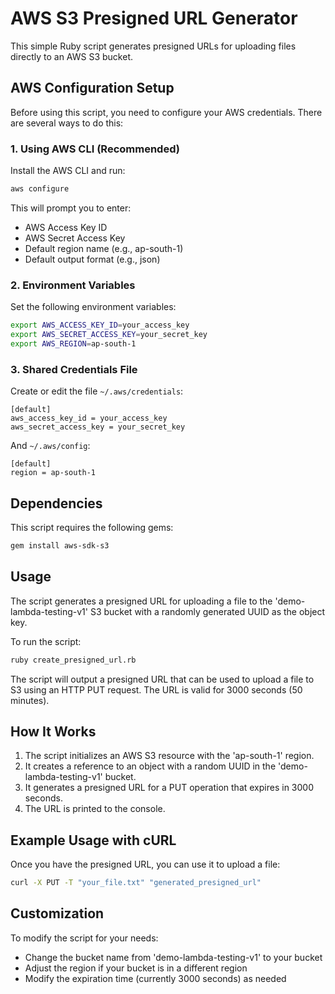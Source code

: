 # AWS S3 Presigned URL Generator

This simple Ruby script generates presigned URLs for uploading files directly to an AWS S3 bucket.

## AWS Configuration Setup

Before using this script, you need to configure your AWS credentials. There are several ways to do this:

### 1. Using AWS CLI (Recommended)

Install the AWS CLI and run:

```bash
aws configure
```

This will prompt you to enter:
- AWS Access Key ID
- AWS Secret Access Key
- Default region name (e.g., ap-south-1)
- Default output format (e.g., json)

### 2. Environment Variables

Set the following environment variables:

```bash
export AWS_ACCESS_KEY_ID=your_access_key
export AWS_SECRET_ACCESS_KEY=your_secret_key
export AWS_REGION=ap-south-1
```

### 3. Shared Credentials File

Create or edit the file `~/.aws/credentials`:

```
[default]
aws_access_key_id = your_access_key
aws_secret_access_key = your_secret_key
```

And `~/.aws/config`:

```
[default]
region = ap-south-1
```

## Dependencies

This script requires the following gems:

```bash
gem install aws-sdk-s3
```

## Usage

The script generates a presigned URL for uploading a file to the 'demo-lambda-testing-v1' S3 bucket with a randomly generated UUID as the object key.

To run the script:

```bash
ruby create_presigned_url.rb
```

The script will output a presigned URL that can be used to upload a file to S3 using an HTTP PUT request. The URL is valid for 3000 seconds (50 minutes).

## How It Works

1. The script initializes an AWS S3 resource with the 'ap-south-1' region.
2. It creates a reference to an object with a random UUID in the 'demo-lambda-testing-v1' bucket.
3. It generates a presigned URL for a PUT operation that expires in 3000 seconds.
4. The URL is printed to the console.

## Example Usage with cURL

Once you have the presigned URL, you can use it to upload a file:

```bash
curl -X PUT -T "your_file.txt" "generated_presigned_url"
```

## Customization

To modify the script for your needs:
- Change the bucket name from 'demo-lambda-testing-v1' to your bucket
- Adjust the region if your bucket is in a different region
- Modify the expiration time (currently 3000 seconds) as needed